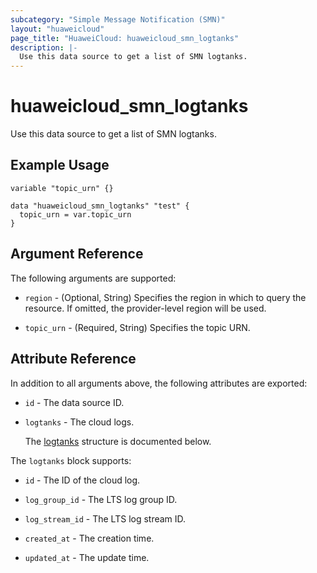 ```yaml
---
subcategory: "Simple Message Notification (SMN)"
layout: "huaweicloud"
page_title: "HuaweiCloud: huaweicloud_smn_logtanks"
description: |-
  Use this data source to get a list of SMN logtanks.
---
```


# huaweicloud_smn_logtanks

Use this data source to get a list of SMN logtanks.

## Example Usage

```hcl
variable "topic_urn" {}

data "huaweicloud_smn_logtanks" "test" {
  topic_urn = var.topic_urn
}
```

## Argument Reference

The following arguments are supported:

* `region` - (Optional, String) Specifies the region in which to query the resource.
  If omitted, the provider-level region will be used.

* `topic_urn` - (Required, String) Specifies the topic URN.

## Attribute Reference

In addition to all arguments above, the following attributes are exported:

* `id` - The data source ID.

* `logtanks` - The cloud logs.

  The [logtanks](#logtanks_struct) structure is documented below.

<a name="logtanks_struct"></a>
The `logtanks` block supports:

* `id` - The ID of the cloud log.

* `log_group_id` - The LTS log group ID.

* `log_stream_id` - The LTS log stream ID.

* `created_at` - The creation time.

* `updated_at` - The update time.
